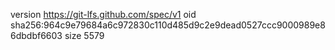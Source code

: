 version https://git-lfs.github.com/spec/v1
oid sha256:964c9e79684a6c972830c110d485d9c2e9dead0527ccc9000989e86dbdbf6603
size 5579
